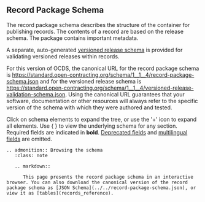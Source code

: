 ## Record Package Schema

The record package schema describes the structure of the container for publishing records. The contents of a record are based on the release schema. The package contains important metadata.

A separate, auto-generated [versioned release schema](../../versioned-release-validation-schema.json) is provided for validating versioned releases within records.

For this version of OCDS, the canonical URL for the record package schema is <https://standard.open-contracting.org/schema/1__1__4/record-package-schema.json> and for the versioned release schema is <https://standard.open-contracting.org/schema/1__1__4/versioned-release-validation-schema.json>. Using the canonical URL guarantees that your software, documentation or other resources will always refer to the specific version of the schema with which they were authored and tested.

Click on schema elements to expand the tree, or use the '+' icon to expand all elements. Use { } to view the underlying schema for any section. Required fields are indicated in **bold**. [Deprecated fields](../governance/deprecation) and [multilingual fields](../reference/#language) are omitted.

```eval_rst
.. admonition:: Browsing the schema
   :class: note

   .. markdown::

      This page presents the record package schema in an interactive browser. You can also download the canonical version of the record package schema as [JSON Schema](../../record-package-schema.json), or view it as [tables](records_reference).
```

<script src="../../_static/docson/public/js/widget.js" data-schema="../../../record-package-schema.json"></script>
